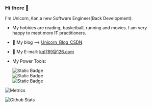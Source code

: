 ### Hi there 👋  

I'm Unicorn_Kan,a new Software Engineer(Back Development).  
- My hobbies are reading, basketball, running and movies. I am very happy to meet more IT practitioners.
- :memo: My blog —>  [Unicorn_Blog_CSDN](https://blog.csdn.net/weixin_56175042)
- :monocle_face: My E-mail: kql789@126.com
- My Power Tools:


     ![Static Badge](https://img.shields.io/badge/%E5%BC%80%E5%8F%91%E5%B7%A5%E5%85%B7-Pycharm%E3%80%81Sublime-blue)  
     ![Static Badge](https://img.shields.io/badge/%E4%B8%BB%E8%A6%81%E8%AF%AD%E8%A8%80-Python%E3%80%81Shell%E3%80%81Docker%E3%80%81SQL%E3%80%81Vue-red)  
     ![Static Badge](https://img.shields.io/badge/%E7%AE%A1%E7%90%86%E5%B7%A5%E5%85%B7-Git-green)


![Metrics](https://metrics.lecoq.io/kql789?template=classic&base=header%2C%20activity%2C%20community%2C%20repositories%2C%20metadata&base.indepth=false&base.hireable=false&base.skip=false&config.timezone=Asia%2FShanghai)  

![Github Stats](https://github-readme-stats.vercel.app/api?username=kql789&show_icons=true&theme=dark&count_private=true)





